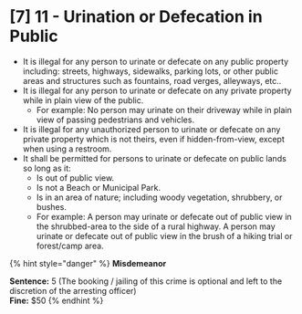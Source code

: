 # \[7] 11 - Urination or Defecation in Public

* It is illegal for any person to urinate or defecate on any public property including: streets, highways, sidewalks, parking lots, or other public areas and structures such as fountains, road verges, alleyways, etc..&#x20;
* It is illegal for any person to urinate or defecate on any private property while in plain view of the public.&#x20;
  * For example: No person may urinate on their driveway while in plain view of passing pedestrians and vehicles.&#x20;
* It is illegal for any unauthorized person to urinate or defecate on any private property which is not theirs, even if hidden-from-view, except when using a restroom.
* It shall be permitted for persons to urinate or defecate on public lands so long as it:
  * Is out of public view.
  * Is not a Beach or Municipal Park.
  * Is in an area of nature; including woody vegetation, shrubbery, or bushes.
  * For example: A person may urinate or defecate out of public view in the shrubbed-area to the side of a rural highway. A person may urinate or defecate out of public view in the brush of a hiking trial or forest/camp area.

{% hint style="danger" %}
**Misdemeanor**

**Sentence:** 5 (The booking / jailing of this crime is optional and left to the discretion of the arresting officer)\
**Fine:** $50
{% endhint %}
